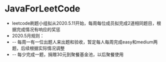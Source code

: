 # JavaForLeetCode
- leetcode刷题小组拟从2020.5.11开始，每周每位成员拟完成2道相同题目，根据完成情况有响应的奖惩
- 2020.5月规则：
- -- 每周一有一位出题人来出题和验收，暂定每人每周完成easy和medium两题，后续根据实际情况调整
- -- 每少完成一题，捐赠30元到聚餐基金池，以后聚餐使用
